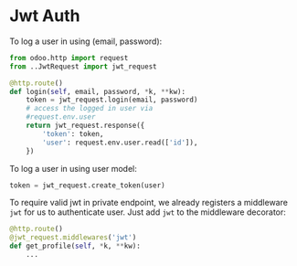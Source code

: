 # Jwt Auth

To log a user in using (email, password):

```python
from odoo.http import request
from ..JwtRequest import jwt_request

@http.route()
def login(self, email, password, *k, **kw):
    token = jwt_request.login(email, password)
    # access the logged in user via
    #request.env.user
    return jwt_request.response({
        'token': token,
        'user': request.env.user.read(['id']),
    })
```

To log a user in using user model:

```python
token = jwt_request.create_token(user)
```

To require valid jwt in private endpoint, we already registers a middleware `jwt` for us to authenticate user. Just add `jwt` to the middleware decorator:

```python
@http.route()
@jwt_request.middlewares('jwt')
def get_profile(self, *k, **kw):
    ...
```